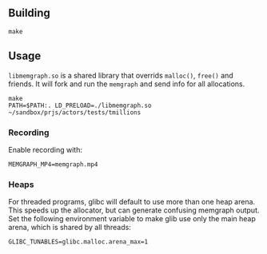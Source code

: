 
## Building

```
make
```

## Usage

`libmemgraph.so` is a shared library that overrids `malloc()`, `free()` and friends. It will
fork and run the `memgraph` and send info for all allocations.


```
make 
PATH=$PATH:. LD_PRELOAD=./libmemgraph.so ~/sandbox/prjs/actors/tests/tmillions 
```

### Recording

Enable recording with:

```
MEMGRAPH_MP4=memgraph.mp4
```

### Heaps

For threaded programs, glibc will default to use more than one heap arena. This speeds
up the allocator, but can generate confusing memgraph output. Set the following environment
variable to make glib use only the main heap arena, which is shared by all threads:

```
GLIBC_TUNABLES=glibc.malloc.arena_max=1
````

